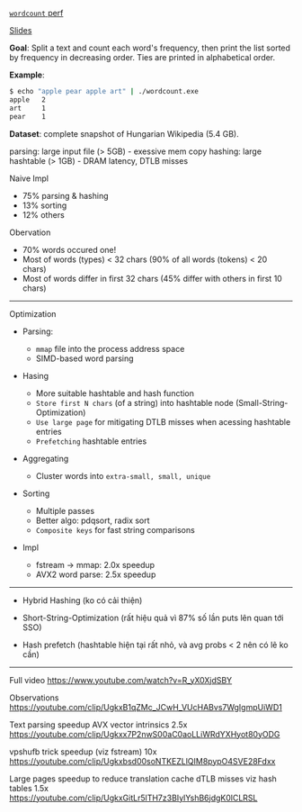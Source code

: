 [`wordcount` perf](https://easyperf.net/blog/2022/05/28/Performance-analysis-and-tuning-contest-6#upd-july-20th-2022-results)

[Slides](slides.pdf)

__Goal__: Split a text and count each word's frequency, then print the list sorted by frequency in decreasing order. Ties are printed in alphabetical order.

__Example__:
```sh
$ echo "apple pear apple art" | ./wordcount.exe
apple	2
art     1
pear    1
```

__Dataset__: complete snapshot of Hungarian Wikipedia (5.4 GB).

parsing: large input file (> 5GB) - exessive mem copy
hashing: large hashtable (> 1GB) - DRAM latency, DTLB misses

Naive Impl
* 75% parsing & hashing
* 13% sorting
* 12% others

Obervation
* 70% words occured one!
* Most of words (types) < 32 chars (90% of all words (tokens) < 20 chars)
* Most of words differ in first 32 chars (45% differ with others in first 10 chars)

- - -

Optimization

* Parsing: 
	- `mmap` file into the process address space
	- SIMD-based word parsing

* Hasing
	- More suitable hashtable and hash function
	- `Store first N chars` (of a string) into hashtable node (Small-String-Optimization)
	- `Use large page` for mitigating DTLB misses when acessing hashtable entries
	- `Prefetching` hashtable entries

* Aggregating
	- Cluster words into `extra-small, small, unique`

* Sorting
	- Multiple passes
	- Better algo: pdqsort, radix sort
	- `Composite keys` for fast string comparisons

* Impl
	- fstream -> mmap: 2.0x speedup
	- AVX2 word parse: 2.5x speedup

- - -

* Hybrid Hashing (ko có cải thiện)

* Short-String-Optimization (rất hiệu quả vì 87% số lần puts lên quan tới SSO)

* Hash prefetch (hashtable hiện tại rất nhỏ, và avg probs < 2 nên có lẽ ko cần)

- - -

Full video https://www.youtube.com/watch?v=R_yX0XjdSBY

Observations https://youtube.com/clip/UgkxB1qZMc_JCwH_VUcHABvs7WgIgmpUiWD1

Text parsing speedup AVX vector intrinsics 2.5x https://youtube.com/clip/Ugkxx7P2nwS00aC0aoLLiWRdYXHyot80yODG

vpshufb trick speedup (viz fstream) 10x https://youtube.com/clip/Ugkxbsd00soNTKEZLlQIM8pypO4SVE28Fdxx

Large pages speedup to reduce translation cache dTLB misses viz hash tables 1.5x https://youtube.com/clip/UgkxGitLr5lTH7z3BIylYshB6jdgK0lCLRSL